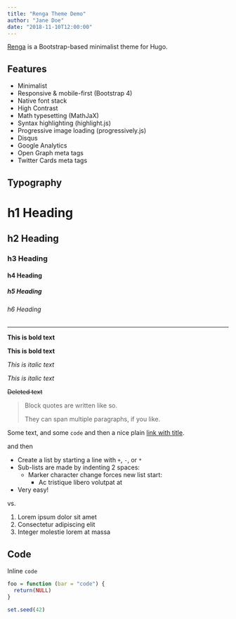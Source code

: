```yaml
---
title: "Renga Theme Demo"
author: "Jane Doe"
date: "2018-11-10T12:00:00"
---
```


[Renga](https://github.com/nanxstats/hugo-renga) is a Bootstrap-based minimalist theme for Hugo.

## Features

- Minimalist
- Responsive & mobile-first (Bootstrap 4)
- Native font stack
- High Contrast
- Math typesetting (MathJaX)
- Syntax highlighting (highlight.js)
- Progressive image loading (progressively.js)
- Disqus
- Google Analytics
- Open Graph meta tags
- Twitter Cards meta tags

## Typography

# h1 Heading

## h2 Heading

### h3 Heading

#### h4 Heading

##### h5 Heading

###### h6 Heading

---

**This is bold text**

__This is bold text__

*This is italic text*

_This is italic text_

~~Deleted text~~

> Block quotes are
> written like so.
>
> They can span multiple paragraphs,
> if you like.

Some text, and some `code` and then a nice plain [link with title](https://nanx.me "title text!").

and then

+ Create a list by starting a line with `+`, `-`, or `*`
+ Sub-lists are made by indenting 2 spaces:
  - Marker character change forces new list start:
    * Ac tristique libero volutpat at
+ Very easy!

vs.

1. Lorem ipsum dolor sit amet
2. Consectetur adipiscing elit
3. Integer molestie lorem at massa

## Code

Inline `code`

```r
foo = function (bar = "code") {
  return(NULL)
}

set.seed(42)
```
